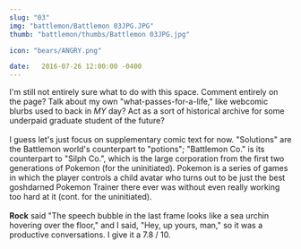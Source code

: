 ```yaml
---
slug: "03"
img: "battlemon/Battlemon 03JPG.JPG"
thumb: "battlemon/thumbs/Battlemon 03JPG.jpg"

icon: "bears/ANGRY.png"

date:   2016-07-26 12:00:00 -0400
---
```


I'm still not entirely sure what to do with this space. Comment entirely on the page? Talk about my own "what-passes-for-a-life," like webcomic blurbs used to back in <em>MY</em> day? Act as a sort of historical archive for some underpaid graduate student of the future?<br><br>I guess let's just focus on supplementary comic text for now. "Solutions" are the Battlemon world's counterpart to "potions"; "Battlemon Co." is its counterpart to "Silph Co.", which is the large corporation from the first two generations of Pokemon (for the uninitiated). Pokemon is a series of games in which the player controls a child avatar who turns out to be just the best goshdarned Pokemon Trainer there ever was without even really working too hard at it (cont. for the uninitiated).<br><br><strong>Rock</strong> said "The speech bubble in the last frame looks like a sea urchin hovering over the floor," and I said, "Hey, up yours, man," so it was a productive conversations. I give it a 7.8 / 10.

